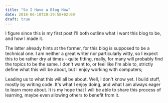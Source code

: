 ```yaml
---
title: "So I Have a Blog Now"
date: 2018-06-10T20:39:58+02:00
draft: true
---
```


I figure since this is my first post I'll both outline what I want this blog to be, and how I made it.

The latter already hints at the former, for this blog is supposed to be a technical one. I am neither a great writer nor particularly witty, so I expect this to be rather dry at times - quite fitting, really, for many will probably find the topics to be the same. I don't want to, or feel like I'm able to, strictly define what this will be about, but I enjoy working with computers;

Leading us to what this will all be about. Well, I don't know yet. I build stuff, mostly by writing code. It's what I enjoy doing, and what I am always eager to learn more about. It is my hope that I will be able to share this process of learning, maybe even allowing others to benefit from it.
